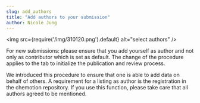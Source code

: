 ```yaml
---
slug: add_authors
title: "Add authors to your submission"
author: Nicole Jung
---
```


<img
  src={require('/img/310120.png').default}
  alt="select authors"
/>

For new submissions: please ensure that you add yourself as author and not only as contributor which is set as default.
The change of the procedure applies to the tab to initialize the publication and review process.

We introduced this procedure to ensure that one is able to add data on behalf of others. A requirement for a listing as
author is the registration in the chemotion repository. If you use this function, please take care that all authors
agreed to be mentioned.
